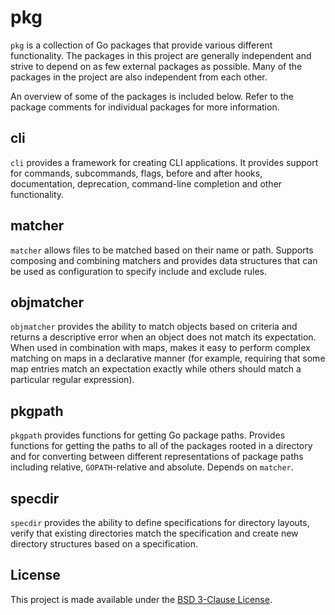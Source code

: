 pkg
===

`pkg` is a collection of Go packages that provide various different functionality. The packages in this project are
generally independent and strive to depend on as few external packages as possible. Many of the packages in the project
are also independent from each other.

An overview of some of the packages is included below. Refer to the package comments for individual packages for more
information.

cli
---
`cli` provides a framework for creating CLI applications. It provides support for commands, subcommands, flags, before
and after hooks, documentation, deprecation, command-line completion and other functionality.

matcher
-------
`matcher` allows files to be matched based on their name or path. Supports composing and combining matchers and provides
data structures that can be used as configuration to specify include and exclude rules.

objmatcher
----------
`objmatcher` provides the ability to match objects based on criteria and returns a descriptive error when an object does
not match its expectation. When used in combination with maps, makes it easy to perform complex matching on maps in a
declarative manner (for example, requiring that some map entries match an expectation exactly while others should match
a particular regular expression).

pkgpath
-------
`pkgpath` provides functions for getting Go package paths. Provides functions for getting the paths to all of the
packages rooted in a directory and for converting between different representations of package paths including relative,
`GOPATH`-relative and absolute. Depends on `matcher`.

specdir
-------
`specdir` provides the ability to define specifications for directory layouts, verify that existing directories match
the specification and create new directory structures based on a specification.

License
-------
This project is made available under the [BSD 3-Clause License](https://opensource.org/licenses/BSD-3-Clause).
